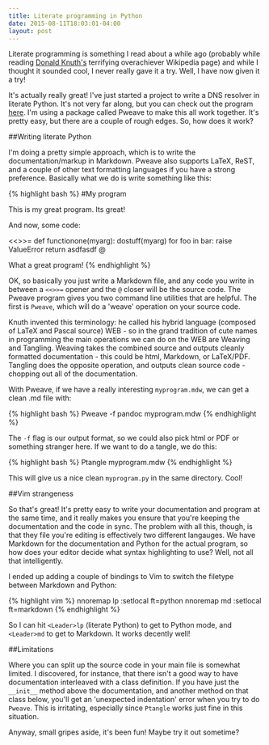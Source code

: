 ```yaml
---
title: Literate programming in Python
date: 2015-08-11T18:03:01-04:00
layout: post
---
```


Literate programming is something I read about a while ago (probably
while reading [Donald Knuth's](200~https://en.wikipedia.org/wiki/Donald_Knuth) 
terrifying overachiever Wikipedia page) and while I thought it sounded 
cool, I never really gave it a try. Well, I have now given it a try!

It's actually really great! I've just started a project to write a DNS
resolver in literate Python. It's not very far along, but you can check
out the program
[here](https://github.com/aliceriot/pyresolve/blob/master/pyresolve.md).
I'm using a package called Pweave to make this all work together. It's
pretty easy, but there are a couple of rough edges. So, how does it work?

##Writing literate Python

I'm doing a pretty simple approach, which is to write the
documentation/markup in Markdown. Pweave also supports LaTeX, ReST, and
a couple of other text formatting languages if you have a strong
preference. Basically what we do is write something like this:

{% highlight bash %}
#My program

This is my great program. Its great!

And now, some code:

<<>>=
def functionone(myarg):
    dostuff(myarg)
    for foo in bar:
        raise ValueError
    return asdfasdf
@

What a great program!
{% endhighlight %}

OK, so basically you just write a Markdown file, and any code you write in
between a `<<>>=` opener and the `@` closer will be the source code. The
Pweave program gives you two command line utilities that are helpful. The
first is `Pweave`, which will do a 'weave' operation on your source code. 

Knuth invented this terminology: he called his hybrid language (composed
of LaTeX and Pascal source) WEB - so in the grand tradition of cute names
in programming the main operations we can do on the WEB are Weaving and
Tangling. Weaving takes the combined source and outputs cleanly formatted
documentation - this could be html, Markdown, or LaTeX/PDF. Tangling does
the opposite operation, and outputs clean source code - chopping out all
of the documentation.

With Pweave, if we have a really interesting `myprogram.mdw`, we can get
a clean .md file with:

{% highlight bash %}
Pweave -f pandoc myprogram.mdw
{% endhighlight %}

The `-f` flag is our output format, so we could also pick html or PDF or
something stranger here. If we want to do a tangle, we do this:

{% highlight bash %}
Ptangle myprogram.mdw
{% endhighlight %}

This will give us a nice clean `myprogram.py` in the same directory. Cool!

##Vim strangeness

So that's great! It's pretty easy to write your documentation and program
at the same time, and it really makes you ensure that you're keeping the
documentation and the code in sync. The problem with all this, though, is
that they file you're editing is effectively two different langauges. We
have Markdown for the documentation and Python for the actual program, so
how does your editor decide what syntax highlighting to use? Well, not all
that intelligently.

I ended up adding a couple of bindings to Vim to switch the filetype
between Markdown and Python:

{% highlight vim %}
nnoremap <Leader>lp :setlocal ft=python<cr>
nnoremap <Leader>md :setlocal ft=markdown<cr>
{% endhighlight %}

So I can hit `<Leader>lp` (literate Python) to get to Python mode, and
`<Leader>md` to get to Markdown. It works decently well!

##Limitations

Where you can split up the source code in your main file is somewhat
limited. I discovered, for instance, that there isn't a good way to have
documentation interleaved with a class definition. If you
have just the `__init__` method above the documentation, and another
method on that class below, you'll get an 'unexpected indentation' error
when you try to do `Pweave`. This is irritating, especially since
`Ptangle` works just fine in this situation. 

Anyway, small gripes aside, it's been fun! Maybe try it out sometime?
